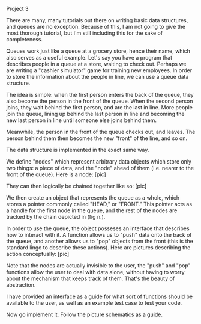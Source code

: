 Project 3

There are many, many tutorials out there on writing basic data structures, and
queues are no exception. Because of this, I am not going to give the most
thorough tutorial, but I'm still including this for the sake of completeness.

Queues work just like a queue at a grocery store, hence their name, which also
serves as a useful example.
Let's say you have a program that describes people in a queue at a store,
waiting to check out. Perhaps we are writing a "cashier simulator" game for
training new employees. In order to store the information about the people in
line, we can use a queue data structure.

The idea is simple: when the first person enters the back of the queue, they
also become the person in the front of the queue. When the second person joins,
they wait behind the first person, and are the last in line. More people join
the queue, lining up behind the last person in line and becoming the new last
person in line until someone else joins behind them.

Meanwhile, the person in the front of the queue checks out, and leaves. The
person behind them then becomes the new "front" of the line, and so on.

The data structure is implemented in the exact same way.

We define "nodes" which represent arbitrary data objects which store only two
things: a piece of data, and the "node" ahead of them (i.e. nearer to the front
of the queue). Here is a node: [pic]

They can then logically be chained together like so: [pic]

We then create an object that represents the queue as a whole,
which stores a pointer commonly called "HEAD," or "FRONT." This pointer acts
as a handle for the first node in the queue, and the rest of the nodes are
tracked by the chain depicted in (fig n.).

In order to use the queue, the object posseses an interface that describes how
to interact with it. A function allows us to "push" data onto the back of the
queue, and another allows us to "pop" objects from the front (this is the
standard lingo to describe these actions). Here are pictures describing the
action conceptually: [pic]

Note that the nodes are actually invisible to the user, the "push" and "pop"
functions allow the user to deal with data alone, without having to worry
about the mechanism that keeps track of them. That's the beauty of abstraction.

I have provided an interface as a guide for what sort of functions should be
available to the user, as well as an example test case to test your code.

Now go implement it. Follow the picture schematics as a guide.
